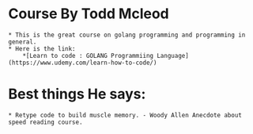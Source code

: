 # Course By Todd Mcleod
    * This is the great course on golang programming and programming in general.
    * Here is the link:
        *[Learn to code : GOLANG Programmiing Language](https://www.udemy.com/learn-how-to-code/)

 # Best things He says:
    * Retype code to build muscle memory. - Woody Allen Anecdote about speed reading course.

